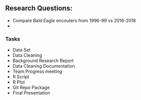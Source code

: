## Research Questions: 
* Compare Bald Eagle encouters from 1996-99 vs 2016-2018
* 



### Tasks

* Data Set
* Data Cleaning
* Background Research Report
* Data Cleaning Documentation
* Team Progress meeting
* R Script
* R Plot
* Git Repo Package
* Final Presentation
